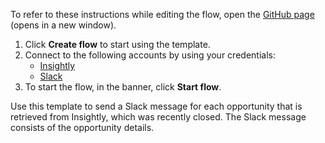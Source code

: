 To refer to these instructions while editing the flow, open the [GitHub page](https://github.com/ot4i/app-connect-templates/tree/master/resources/markdown/Send%20a%20Slack%20message%20for%20each%20closed%20opportunity%20retrieved%20from%20Insightly_instructions.md) (opens in a new window).

1. Click **Create flow** to start using the template.
2. Connect to the following accounts by using your credentials:
   - [Insightly](https://www.ibm.com/docs/en/app-connect/containers_cd?topic=apps-insightly)
   - [Slack](https://www.ibm.com/docs/en/app-connect/containers_cd?topic=apps-slack)
3. To start the flow, in the banner, click **Start flow**.


Use this template to send a Slack message for each opportunity that is retrieved from Insightly, which was recently closed. The Slack message consists of the opportunity details.






